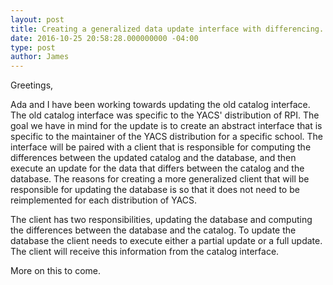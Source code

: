 ```yaml
---
layout: post
title: Creating a generalized data update interface with differencing.
date: 2016-10-25 20:58:28.000000000 -04:00
type: post
author: James
---
```


Greetings,

Ada and I have been working towards updating the old catalog interface. The old catalog interface was specific to the YACS' distribution of RPI. The goal we have in mind for the update is to create an abstract interface that is specific to the maintainer of the YACS distribution for a specific school. The interface will be paired with a client that is responsible for computing the differences between the updated catalog and the database, and then execute an update for the data that differs between the catalog and the database. The reasons for creating a more generalized client that will be responsible for updating the database is so that it does not need to be reimplemented for each distribution of YACS.

The client has two responsibilities, updating the database and computing the differences between the database and the catalog. To update the database the client needs to execute either a partial update or a full update. The client will receive this information from the catalog interface.

More on this to come.

